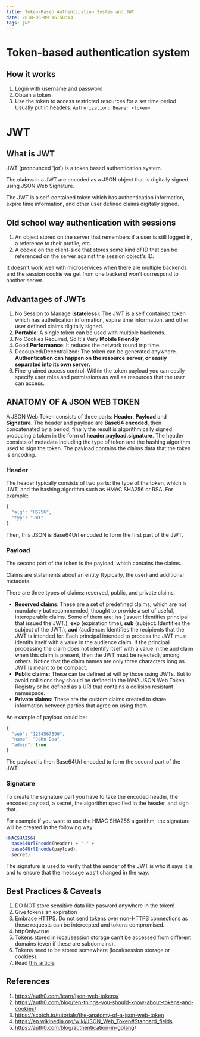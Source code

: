 ```yaml
---
title: Token-Based Authentication System and JWT
date: 2018-06-09 16:50:13
tags: jwt
---
```


# Token-based authentication system
## How it works
1. Login with username and password
2. Obtain a token
3. Use the token to access restricted resources for a set time period. Usually put in headers: `Authorization: Bearer <token>`

# JWT
## What is JWT
JWT (pronounced 'jot') is a token based authentication system.

The **claims** in a JWT are encoded as a JSON object that is digitally signed using JSON Web Signature.

The JWT is a self-contained token which has authentication information, expire time information, and other user defined claims digitally signed.

<!-- more -->

## Old school way authentication with **sessions**
1. An object stored on the server that remembers if a user is still logged in, a reference to their profile, etc.
2. A cookie on the client-side that stores some kind of ID that can be referenced on the server against the session object's ID.

It doesn't work well with microservices when there are multiple backends and the session cookie we get from one backend won't correspond to another server.

## Advantages of JWTs 
1. No Session to Manage (**stateless**): The JWT is a self contained token which has authetication  information, expire time information, and other user defined claims digitally signed.
2. **Portable**: A single token can be used with multiple backends.
3. No Cookies Required, So It's Very **Mobile Friendly**
4. Good **Performance**: It reduces the network round trip time.
5. Decoupled/Decentralized: The token can be generated anywhere. **Authentication can happen on the resource server, or easily separated into its own server.**
6. Fine-grained access control. Within the token payload you can easily specify user roles and permissions as well as resources that the user can access.

## ANATOMY OF A JSON WEB TOKEN
A JSON Web Token consists of three parts: **Header**, **Payload** and **Signature**. The header and payload are **Base64 encoded**, then concatenated by a period, finally the result is algorithmically signed producing a token in the form of **header.payload.signature**. The header consists of metadata including the type of token and the hashing algorithm used to sign the token. The payload contains the claims data that the token is encoding.

### Header
The header typically consists of two parts: the type of the token, which is JWT, and the hashing algorithm such as HMAC SHA256 or RSA.
For example:

```javascript
{
  "alg": "HS256",
  "typ": "JWT"
}
```

Then, this JSON is Base64Url encoded to form the first part of the JWT.

### Payload
The second part of the token is the payload, which contains the claims. 

Claims are statements about an entity (typically, the user) and additional metadata. 

There are three types of claims: reserved, public, and private claims.
* **Reserved claims**: These are a set of predefined claims, which are not mandatory but recommended, thought to provide a set of useful, interoperable claims. Some of them are: **iss** (issuer: Identifies principal that issued the JWT.), **exp** (expiration time), **sub** (subject: Identifies the subject of the JWT.), **aud** (audience: Identifies the recipients that the JWT is intended for. Each principal intended to process the JWT must identify itself with a value in the audience claim. If the principal processing the claim does not identify itself with a value in the aud claim when this claim is present, then the JWT must be rejected), among others.
Notice that the claim names are only three characters long as JWT is meant to be compact.
* **Public claims**: These can be defined at will by those using JWTs. But to avoid collisions they should be defined in the IANA JSON Web Token Registry or be defined as a URI that contains a collision resistant namespace.
* **Private claims**: These are the custom claims created to share information between parties that agree on using them.

An example of payload could be:
```javascript
{
  "sub": "1234567890",
  "name": "John Doe",
  "admin": true
}
```
The payload is then Base64Url encoded to form the second part of the JWT.

### Signature
To create the signature part you have to take the encoded header, the encoded payload, a secret, the algorithm specified in the header, and sign that.

For example if you want to use the HMAC SHA256 algorithm, the signature will be created in the following way.
```javascript
HMACSHA256(
  base64UrlEncode(header) + "." +
  base64UrlEncode(payload),
  secret)
```
The signature is used to verify that the sender of the JWT is who it says it is and to ensure that the message was’t changed in the way.

## Best Practices & Caveats
1. DO NOT store sensitive data like pasword anywhere in the token!
2. Give tokens an expiration
3. Embrace HTTPS. Do not send tokens over non-HTTPS connections as those requests can be intercepted and tokens compromised.  
4. httpOnly=true
5. Tokens stored in local/session storage can't be accessed from different domains (even if these are subdomains).
6. Tokens need to be stored somewhere (local/session storage or cookies).
7. Read [this article](https://auth0.com/blog/ten-things-you-should-know-about-tokens-and-cookies/)

## References
1. https://auth0.com/learn/json-web-tokens/
2. https://auth0.com/blog/ten-things-you-should-know-about-tokens-and-cookies/
3. https://scotch.io/tutorials/the-anatomy-of-a-json-web-token
4. https://en.wikipedia.org/wiki/JSON_Web_Token#Standard_fields
5. https://auth0.com/blog/authentication-in-golang/